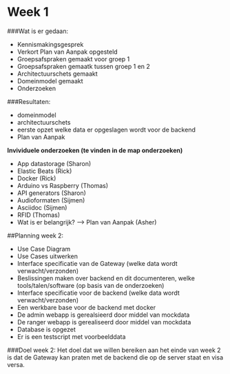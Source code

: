 # Week 1
###Wat is er gedaan:
- Kennismakingsgesprek
- Verkort Plan van Aanpak opgesteld
- Groepsafspraken gemaakt voor groep 1
- Groepsafspraken gemaatk tussen groep 1 en 2
- Architectuurschets gemaakt
- Domeinmodel gemaakt
- Onderzoeken

###Resultaten:
- domeinmodel
- architectuurschets
- eerste opzet welke data er opgeslagen wordt voor de backend
- Plan van Aanpak

**Invividuele onderzoeken (te vinden in de map onderzoeken)**
- App datastorage (Sharon)
- Elastic Beats (Rick)
- Docker (Rick)
- Arduino vs Raspberry (Thomas)
- API generators (Sharon)
- Audioformaten (Sijmen)
- Asciidoc (Sijmen)
- RFID (Thomas)
- Wat is er belangrijk? --> Plan van Aanpak (Asher)


##Planning week 2:
- Use Case Diagram
- Use Cases uitwerken
- Interface specificatie van de Gateway (welke data wordt verwacht/verzonden)
- Beslissingen maken over backend en dit documenteren, welke tools/talen/software (op basis van de onderzoeken)
- Interface specificatie voor de backend (welke data wordt verwacht/verzonden)
- Een werkbare base voor de backend met docker
- De admin webapp is gerealsieerd door middel van mockdata
- De ranger webapp is gerealiseerd door middel van mockdata
- Database is opgezet
- Er is een testscript met voorbeelddata

###Doel week 2:
Het doel dat we willen bereiken aan het einde van week 2 is dat de Gateway kan praten met de backend die op de server staat en visa versa.